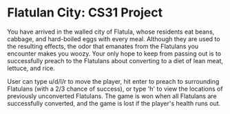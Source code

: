 # Flatulan City: CS31 Project

You have arrived in the walled city of Flatula, whose residents eat beans, cabbage, and hard-boiled eggs with every meal. Although they are used to the resulting effects, the odor that emanates from the Flatulans you encounter makes you woozy. Your only hope to keep from passing out is to successfully preach to the Flatulans about converting to a diet of lean meat, lettuce, and rice.

User can type u/d/l/r to move the player, hit enter to preach to surrounding Flatulans (with a 2/3 chance of success), or type 'h' to view the locations of previously unconverted Flatulans. The game is won when all Flatulans are successfully converted, and the game is lost if the player's health runs out.